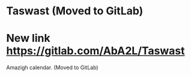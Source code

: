 # Taswast (Moved to GitLab)
# New link https://gitlab.com/AbA2L/Taswast
Amazigh calendar. (Moved to GitLab)
